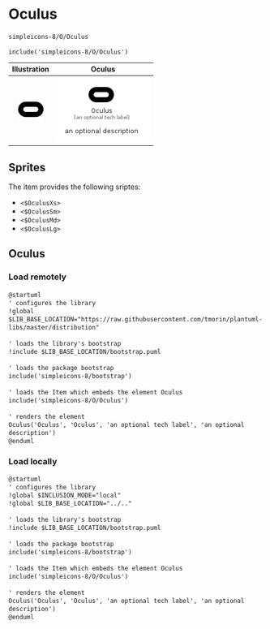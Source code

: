 # Oculus


```text
simpleicons-8/O/Oculus
```

```text
include('simpleicons-8/O/Oculus')
```



| Illustration | Oculus |
| :---: | :---: |
| ![illustration for Illustration](../../simpleicons-8/O/Oculus.png) | ![illustration for Oculus](../../simpleicons-8/O/Oculus.Local.png) |



## Sprites
The item provides the following sriptes:

- `<$OculusXs>`
- `<$OculusSm>`
- `<$OculusMd>`
- `<$OculusLg>`





## Oculus

### Load remotely
```plantuml
@startuml
' configures the library
!global $LIB_BASE_LOCATION="https://raw.githubusercontent.com/tmorin/plantuml-libs/master/distribution"

' loads the library's bootstrap
!include $LIB_BASE_LOCATION/bootstrap.puml

' loads the package bootstrap
include('simpleicons-8/bootstrap')

' loads the Item which embeds the element Oculus
include('simpleicons-8/O/Oculus')

' renders the element
Oculus('Oculus', 'Oculus', 'an optional tech label', 'an optional description')
@enduml
```

### Load locally
```plantuml
@startuml
' configures the library
!global $INCLUSION_MODE="local"
!global $LIB_BASE_LOCATION="../.."

' loads the library's bootstrap
!include $LIB_BASE_LOCATION/bootstrap.puml

' loads the package bootstrap
include('simpleicons-8/bootstrap')

' loads the Item which embeds the element Oculus
include('simpleicons-8/O/Oculus')

' renders the element
Oculus('Oculus', 'Oculus', 'an optional tech label', 'an optional description')
@enduml
```

